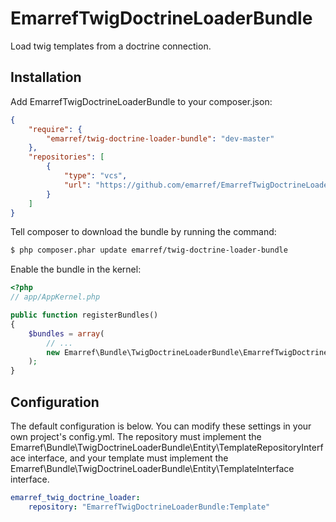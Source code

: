 # EmarrefTwigDoctrineLoaderBundle

Load twig templates from a doctrine connection.

## Installation

Add EmarrefTwigDoctrineLoaderBundle to your composer.json:

```json
{
    "require": {
        "emarref/twig-doctrine-loader-bundle": "dev-master"
    },
    "repositories": [
        {
            "type": "vcs",
            "url": "https://github.com/emarref/EmarrefTwigDoctrineLoaderBundle"
        }
    ]
}
```

Tell composer to download the bundle by running the command:

``` bash
$ php composer.phar update emarref/twig-doctrine-loader-bundle
```

Enable the bundle in the kernel:

```php
<?php
// app/AppKernel.php

public function registerBundles()
{
    $bundles = array(
        // ...
        new Emarref\Bundle\TwigDoctrineLoaderBundle\EmarrefTwigDoctrineLoaderBundle(),
    );
}
```

## Configuration

The default configuration is below. You can modify these settings in your own project's config.yml. The repository must
implement the Emarref\Bundle\TwigDoctrineLoaderBundle\Entity\TemplateRepositoryInterface interface, and your template
must implement the Emarref\Bundle\TwigDoctrineLoaderBundle\Entity\TemplateInterface interface.

```yaml
emarref_twig_doctrine_loader:
    repository: "EmarrefTwigDoctrineLoaderBundle:Template"
```

